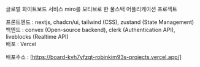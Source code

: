 글로벌 화이트보드 서비스 miro를 모티브로 한 풀스택 어플리케이션 프로젝트

프론트엔드 : nextjs, chadcn/ui, tailwind (CSS), zustand (State Management)
<br/>
백엔드 : convex (Open-source backend), clerk (Authentication API), liveblocks (Realtime API)
<br/>
배포 : Vercel

배포주소 : [https://board-kvh7yfzqt-robinkim93s-projects.vercel.app/]
